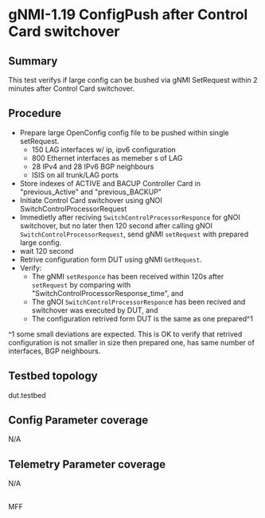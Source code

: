 # gNMI-1.19 ConfigPush after Control Card switchover

## Summary
This test verifys if large config can be bushed via gNMI SetRequest within 2 minutes after Control Card switchover. 

## Procedure

* Prepare large OpenConfig config file to be pushed within single setRequest.
  * 150 LAG interfaces w/ ip, ipv6 configuration
  * 800 Ethernet interfaces as memeber s of LAG
  * 28 IPv4 and 28 IPv6 BGP neighbours
  * ISIS on all trunk/LAG ports
* Store indexes of ACTIVE and BACUP Controller Card in "previous_Active" and "previous_BACKUP"
* Initiate Control Card switchover using gNOI SwitchControlProcessorRequest 
* Immedietly after reciving `SwitchControlProcessorResponce` for  gNOI switchover, but no later then 120 second after calling gNOI `SwitchControlProcessorRequest`, send gNMI `setRequest` with prepared large config.
* wait 120 second
* Retrive configuration form DUT using gNMI `GetRequest`.
* Verify:
  * The gNMI `setResponce` has been received within 120s after `setRequest` by comparing with "SwitchControlProcessorResponse_time", and 
  * The gNOI `SwitchControlProcessorResponc`e has been recived and switchover was executed by DUT, and
  * The configuration retrived form DUT is the same as one prepared^1

^1 some small deviations are expected. This is OK to verify that retrived configuration is not smaller in size then prepared one, has same number of interfaces, BGP neighbours.

## Testbed topology
dut.testbed

## Config Parameter coverage
N/A

## Telemetry Parameter coverage
N/A

##
MFF
